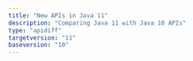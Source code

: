 ```yaml
---
title: "New APIs in Java 11"
description: "Comparing Java 11 with Java 10 APIs"
type: "apidiff"
targetversion: "11"
baseversion: "10"
---
```

